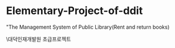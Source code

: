 # Elementary-Project-of-ddit
"The Management System of Public Library(Rent and return books)

\대덕인재개발원 초급프로젝트
